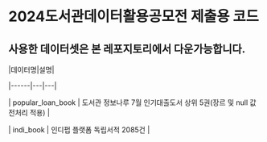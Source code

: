 # 2024도서관데이터활용공모전 제출용 코드 
## 사용한 데이터셋은 본 레포지토리에서 다운가능합니다. 

 |데이터명|설명|
 
 |------|---|---|
 
 | popular_loan_book | 도서관 정보나루 7월 인기대출도서 상위 5권(장르 및 null 값 전처리 적용) |
 
 | indi_book | 인디펍 플랫폼 독립서적 2085건 |
